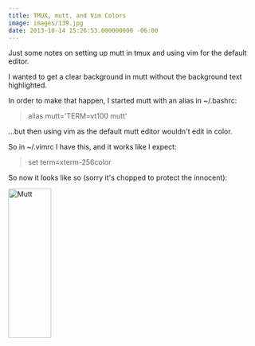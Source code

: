 ```yaml
---
title: TMUX, mutt, and Vim Colors
image: images/139.jpg
date: 2013-10-14 15:26:53.000000000 -06:00
---
```

Just some notes on setting up mutt in tmux and using vim for the default editor.

I wanted to get a clear background in mutt without the background text highlighted.

In order to make that happen, I started mutt with an alias in ~/.bashrc:
<blockquote>alias mutt='TERM=vt100 mutt'</blockquote>
...but then using vim as the default mutt editor wouldn't edit in color.

So in ~/.vimrc I have this, and it works like I expect:
<blockquote>set term=xterm-256color</blockquote>
So now it looks like so (sorry it's chopped to protect the innocent):

<a href="http://blog-bfrancom.rhcloud.com/wp-content/uploads/2013/10/Mutt.png"><img class="size-medium wp-image-711 alignleft" alt="Mutt" src="http://res.cloudinary.com/bfrancom/image/upload/h_300,w_86/v1399820280/Mutt_lxerij.png" width="86" height="300" /></a>
